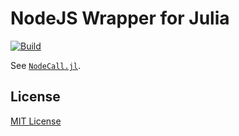 # NodeJS Wrapper for Julia

[![Build](https://github.com/sunoru/jlnode/actions/workflows/build.yml/badge.svg)](https://github.com/sunoru/jlnode/actions/workflows/build.yml)

See [`NodeCall.jl`](https://github.com/sunoru/NodeCall.jl).

## License

[MIT License]("./LICENSE.md")
